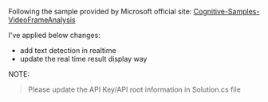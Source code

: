 Following the sample provided by Microsoft official site:
[Cognitive-Samples-VideoFrameAnalysis](https://github.com/Microsoft/Cognitive-Samples-VideoFrameAnalysis)

I've applied below changes:
* add text detection in realtime
* update the real time result display way

NOTE:
> Please update the API Key/API root information in Solution.cs file